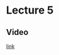 # Lecture 5

## Video

[link](https://drive.google.com/file/d/1GLfqBsmFigWpReFhRNOQ84hYkTSPho5O/view?usp=sharing)
